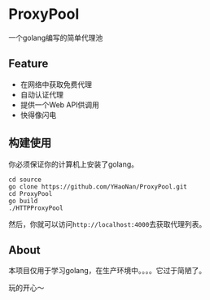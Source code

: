 # ProxyPool

一个golang编写的简单代理池

## Feature
- 在网络中获取免费代理
- 自动认证代理
- 提供一个Web API供调用
- 快得像闪电

## 构建使用
你必须保证你的计算机上安装了golang。

```
cd source
go clone https://github.com/YHaoNan/ProxyPool.git
cd ProxyPool
go build
./HTTPProxyPool
```

然后，你就可以访问`http://localhost:4000`去获取代理列表。

## About
本项目仅用于学习golang，在生产环境中。。。。它过于简陋了。

玩的开心～
